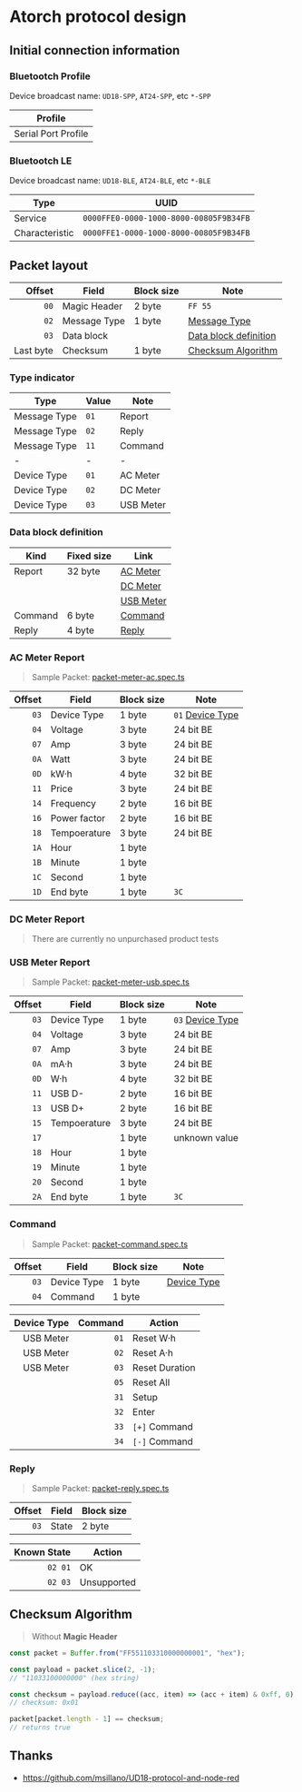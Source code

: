 ﻿# Atorch protocol design

## Initial connection information

### Bluetootch Profile

Device broadcast name: `UD18-SPP`, `AT24-SPP`, etc `*-SPP`

| Profile             |
| ------------------- |
| Serial Port Profile |

### Bluetootch LE

Device broadcast name: `UD18-BLE`, `AT24-BLE`, etc `*-BLE`

| Type           | UUID                                   |
| -------------- | -------------------------------------- |
| Service        | `0000FFE0-0000-1000-8000-00805F9B34FB` |
| Characteristic | `0000FFE1-0000-1000-8000-00805F9B34FB` |

## Packet layout

|    Offset | Field        | Block size | Note                                            |
| --------: | ------------ | ---------- | ----------------------------------------------- |
|      `00` | Magic Header | 2 byte     | `FF 55`                                         |
|      `02` | Message Type | 1 byte     | [Message Type](#type-indicator)                 |
|      `03` | Data block   |            | [Data block definition](#data-block-definition) |
| Last byte | Checksum     | 1 byte     | [Checksum Algorithm](#checksum-algorithm)       |

### Type indicator

| Type         | Value | Note      |
| ------------ | ----- | --------- |
| Message Type | `01`  | Report    |
| Message Type | `02`  | Reply     |
| Message Type | `11`  | Command   |
| -            | -     | -         |
| Device Type  | `01`  | AC Meter  |
| Device Type  | `02`  | DC Meter  |
| Device Type  | `03`  | USB Meter |

### Data block definition

| Kind    | Fixed size | Link                           |
| ------- | ---------- | ------------------------------ |
| Report  | 32 byte    | [AC Meter](#ac-meter-report)   |
|         |            | [DC Meter](#dc-meter-report)   |
|         |            | [USB Meter](#usb-meter-report) |
| Command | 6 byte     | [Command](#command)            |
| Reply   | 4 byte     | [Reply](#reply)                |

### AC Meter Report

> Sample Packet:
> [packet-meter-ac.spec.ts](../src/service/atorch-packet/packet-meter-ac.spec.ts)

| Offset | Field        | Block size | Note                                |
| -----: | ------------ | ---------- | ----------------------------------- |
|   `03` | Device Type  | 1 byte     | `01` [Device Type](#type-indicator) |
|   `04` | Voltage      | 3 byte     | 24 bit BE                           |
|   `07` | Amp          | 3 byte     | 24 bit BE                           |
|   `0A` | Watt         | 3 byte     | 24 bit BE                           |
|   `0D` | kW·h         | 4 byte     | 32 bit BE                           |
|   `11` | Price        | 3 byte     | 24 bit BE                           |
|   `14` | Frequency    | 2 byte     | 16 bit BE                           |
|   `16` | Power factor | 2 byte     | 16 bit BE                           |
|   `18` | Tempoerature | 3 byte     | 24 bit BE                           |
|   `1A` | Hour         | 1 byte     |                                     |
|   `1B` | Minute       | 1 byte     |                                     |
|   `1C` | Second       | 1 byte     |                                     |
|   `1D` | End byte     | 1 byte     | `3C`                                |

### DC Meter Report

> There are currently no unpurchased product tests

### USB Meter Report

> Sample Packet:
> [packet-meter-usb.spec.ts](../src/service/atorch-packet/packet-meter-usb.spec.ts)

| Offset | Field        | Block size | Note                                |
| -----: | ------------ | ---------- | ----------------------------------- |
|   `03` | Device Type  | 1 byte     | `03` [Device Type](#type-indicator) |
|   `04` | Voltage      | 3 byte     | 24 bit BE                           |
|   `07` | Amp          | 3 byte     | 24 bit BE                           |
|   `0A` | mA·h         | 3 byte     | 24 bit BE                           |
|   `0D` | W·h          | 4 byte     | 32 bit BE                           |
|   `11` | USB D-       | 2 byte     | 16 bit BE                           |
|   `13` | USB D+       | 2 byte     | 16 bit BE                           |
|   `15` | Tempoerature | 3 byte     | 24 bit BE                           |
|   `17` |              | 1 byte     | unknown value                       |
|   `18` | Hour         | 1 byte     |                                     |
|   `19` | Minute       | 1 byte     |                                     |
|   `20` | Second       | 1 byte     |                                     |
|   `2A` | End byte     | 1 byte     | `3C`                                |

### Command

> Sample Packet:
> [packet-command.spec.ts](../src/service/atorch-packet/packet-command.spec.ts)

| Offset | Field       | Block size | Note                           |
| -----: | ----------- | ---------- | ------------------------------ |
|   `03` | Device Type | 1 byte     | [Device Type](#type-indicator) |
|   `04` | Command     | 1 byte     |                                |

| Device Type | Command | Action         |
| ----------: | ------: | -------------- |
|   USB Meter |    `01` | Reset W·h      |
|   USB Meter |    `02` | Reset A·h      |
|   USB Meter |    `03` | Reset Duration |
|             |    `05` | Reset All      |
|             |    `31` | Setup          |
|             |    `32` | Enter          |
|             |    `33` | `[+]` Command  |
|             |    `34` | `[-]` Command  |

### Reply

> Sample Packet:
> [packet-reply.spec.ts](../src/service/atorch-packet/packet-reply.spec.ts)

| Offset | Field | Block size |
| -----: | ----- | ---------- |
|   `03` | State | 2 byte     |

| Known State | Action      |
| ----------: | ----------- |
|     `02 01` | OK          |
|     `02 03` | Unsupported |

## Checksum Algorithm

> Without **Magic Header**

```javascript
const packet = Buffer.from("FF551103310000000001", "hex");

const payload = packet.slice(2, -1);
// "11033100000000" (hex string)

const checksum = payload.reduce((acc, item) => (acc + item) & 0xff, 0) ^ 0x44;
// checksum: 0x01

packet[packet.length - 1] == checksum;
// returns true
```

## Thanks

- <https://github.com/msillano/UD18-protocol-and-node-red>
